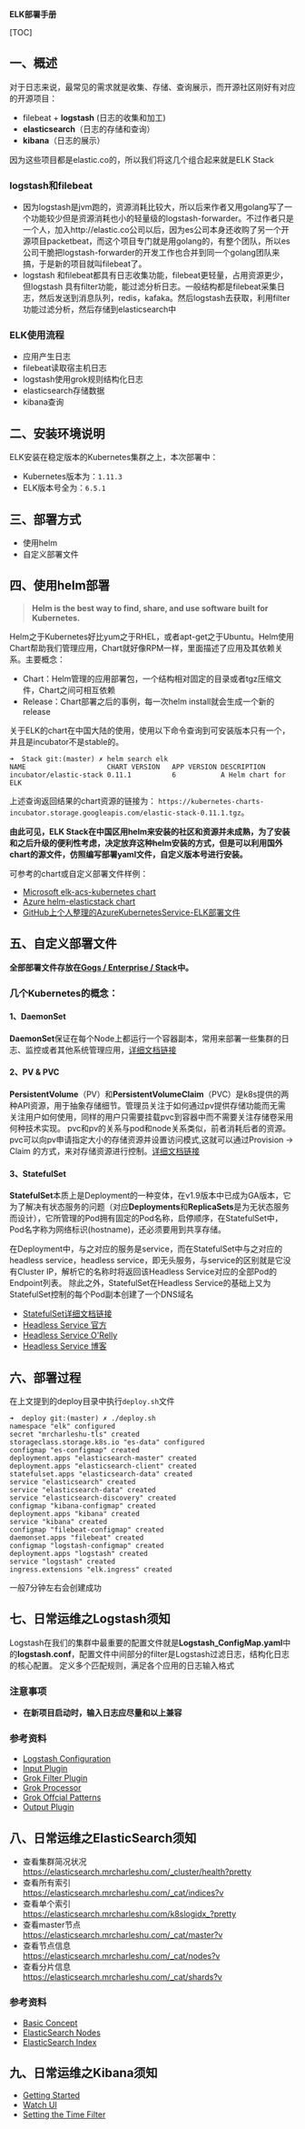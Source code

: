 **ELK部署手册**

[TOC]

## 一、概述
对于日志来说，最常见的需求就是收集、存储、查询展示，而开源社区刚好有对应的开源项目：

- filebeat + **logstash** (日志的收集和加工)
- **elasticsearch**（日志的存储和查询）
- **kibana**（日志的展示）

因为这些项目都是elastic.co的，所以我们将这几个组合起来就是ELK Stack

### logstash和filebeat
- 因为logstash是jvm跑的，资源消耗比较大，所以后来作者又用golang写了一个功能较少但是资源消耗也小的轻量级的logstash-forwarder。不过作者只是一个人，加入http://elastic.co公司以后，因为es公司本身还收购了另一个开源项目packetbeat，而这个项目专门就是用golang的，有整个团队，所以es公司干脆把logstash-forwarder的开发工作也合并到同一个golang团队来搞，于是新的项目就叫filebeat了。
- logstash 和filebeat都具有日志收集功能，filebeat更轻量，占用资源更少，但logstash 具有filter功能，能过滤分析日志。一般结构都是filebeat采集日志，然后发送到消息队列，redis，kafaka。然后logstash去获取，利用filter功能过滤分析，然后存储到elasticsearch中

### ELK使用流程
- 应用产生日志
- filebeat读取宿主机日志
- logstash使用grok规则结构化日志
- elasticsearch存储数据
- kibana查询

## 二、安装环境说明

ELK安装在稳定版本的Kubernetes集群之上，本次部署中：

- Kubernetes版本为：`1.11.3`
- ELK版本号全为：`6.5.1`

## 三、部署方式
- 使用helm
- 自定义部署文件

## 四、使用helm部署
> **Helm is the best way to find, share, and use software built for Kubernetes.**

Helm之于Kubernetes好比yum之于RHEL，或者apt-get之于Ubuntu。Helm使用Chart帮助我们管理应用，Chart就好像RPM一样，里面描述了应用及其依赖关系。主要概念：

- Chart：Helm管理的应用部署包，一个结构相对固定的目录或者tgz压缩文件，Chart之间可相互依赖
- Release：Chart部署之后的事例，每一次helm install就会生成一个新的release

关于ELK的chart在中国大陆的使用，使用以下命令查询到可安装版本只有一个，并且是incubator不是stable的。

```
➜  Stack git:(master) ✗ helm search elk
NAME                   	CHART VERSION	APP VERSION	DESCRIPTION
incubator/elastic-stack	0.11.1       	6          	A Helm chart for ELK
```
上述查询返回结果的chart资源的链接为：
`https://kubernetes-charts-incubator.storage.googleapis.com/elastic-stack-0.11.1.tgz`。

**由此可见，ELK Stack在中国区用helm来安装的社区和资源并未成熟，为了安装和之后升级的便利性考虑，决定放弃这种helm安装的方式，但是可以利用国外chart的源文件，仿照编写部署yaml文件，自定义版本号进行安装。**

可参考的chart或自定义部署文件样例：

- [Microsoft elk-acs-kubernetes chart](https://github.com/Microsoft/elk-acs-kubernetes)
- [Azure helm-elasticstack chart](https://github.com/Azure/helm-elasticstack)
- [GitHub上个人整理的AzureKubernetesService-ELK部署文件](https://github.com/atverma/AzureKubernetesService-ELK)
	
## 五、自定义部署文件
**全部部署文件存放在[Gogs / Enterprise / Stack](https://git.ruff.io/Enterprise/Stack/src/master/ELK/deploy)中。**

### 几个Kubernetes的概念：
#### 1、DaemonSet
**DaemonSet**保证在每个Node上都运行一个容器副本，常用来部署一些集群的日志、监控或者其他系统管理应用，[详细文档链接](https://kubernetes.io/docs/concepts/workloads/controllers/daemonset/)
#### 2、PV & PVC
**PersistentVolume**（PV）和**PersistentVolumeClaim**（PVC）是k8s提供的两种API资源，用于抽象存储细节。管理员关注于如何通过pv提供存储功能而无需
关注用户如何使用，同样的用户只需要挂载pvc到容器中而不需要关注存储卷采用何种技术实现。
pvc和pv的关系与pod和node关系类似，前者消耗后者的资源。pvc可以向pv申请指定大小的存储资源并设置访问模式,这就可以通过Provision -> Claim 的方式，来对存储资源进行控制。[详细文档链接](https://kubernetes.io/docs/concepts/storage/persistent-volumes/)
#### 3、StatefulSet
**StatefulSet**本质上是Deployment的一种变体，在v1.9版本中已成为GA版本，它为了解决有状态服务的问题（对应**Deployments**和**ReplicaSets**是为无状态服务而设计），它所管理的Pod拥有固定的Pod名称，启停顺序，在StatefulSet中，Pod名字称为网络标识(hostname)，还必须要用到共享存储。

在Deployment中，与之对应的服务是service，而在StatefulSet中与之对应的headless service，headless service，即无头服务，与service的区别就是它没有Cluster IP，解析它的名称时将返回该Headless Service对应的全部Pod的Endpoint列表。
除此之外，StatefulSet在Headless Service的基础上又为StatefulSet控制的每个Pod副本创建了一个DNS域名

- [StatefulSet详细文档链接](https://kubernetes.io/docs/concepts/workloads/controllers/statefulset/)
- [Headless Service 官方](https://kubernetes.io/docs/concepts/services-networking/service/#headless-services)
- [Headless Service O'Relly](https://www.oreilly.com/library/view/kubernetes-for-developers/9781788834759/1d7b03e7-eb9b-477e-a1ab-bd11c18836ff.xhtml)
- [Headless Service 博客](https://www.linuxea.com/1969.html)

## 六、部署过程
在上文提到的deploy目录中执行`deploy.sh`文件

```
➜  deploy git:(master) ✗ ./deploy.sh
namespace "elk" configured
secret "mrcharleshu-tls" created
storageclass.storage.k8s.io "es-data" configured
configmap "es-configmap" created
deployment.apps "elasticsearch-master" created
deployment.apps "elasticsearch-client" created
statefulset.apps "elasticsearch-data" created
service "elasticsearch" created
service "elasticsearch-data" created
service "elasticsearch-discovery" created
configmap "kibana-configmap" created
deployment.apps "kibana" created
service "kibana" created
configmap "filebeat-configmap" created
daemonset.apps "filebeat" created
configmap "logstash-configmap" created
deployment.apps "logstash" created
service "logstash" created
ingress.extensions "elk.ingress" created
```
一般7分钟左右会创建成功

## 七、日常运维之Logstash须知
Logstash在我们的集群中最重要的配置文件就是**Logstash_ConfigMap.yaml**中的**logstash.conf**，配置文件中间部分的filter是Logstash过滤日志，结构化日志的核心配置。
定义多个匹配规则，满足各个应用的日志输入格式

### 注意事项
- **在新项目启动时，输入日志应尽量和以上兼容**

### 参考资料
- [Logstash Configuration](https://www.elastic.co/guide/en/logstash/6.x/config-setting-files.html)
- [Input Plugin](https://www.elastic.co/guide/en/logstash/current/input-plugins.html)
- [Grok Filter Plugin](https://www.elastic.co/guide/en/logstash/current/plugins-filters-grok.html)
- [Grok Processor](https://www.elastic.co/guide/en/elasticsearch/reference/current/grok-processor.html)
- [Grok Offcial Patterns](https://github.com/elastic/logstash/blob/v1.4.2/patterns/grok-patterns)
- [Output Plugin](https://www.elastic.co/guide/en/logstash/current/output-plugins.html)


## 八、日常运维之ElasticSearch须知
- 查看集群简况状况  
https://elasticsearch.mrcharleshu.com/_cluster/health?pretty
- 查看所有索引  
https://elasticsearch.mrcharleshu.com/_cat/indices?v
- 查看单个索引  
https://elasticsearch.mrcharleshu.com/k8slogidx_?pretty
- 查看master节点  
https://elasticsearch.mrcharleshu.com/_cat/master?v
- 查看节点信息  
https://elasticsearch.mrcharleshu.com/_cat/nodes?v
- 查看分片信息  
https://elasticsearch.mrcharleshu.com/_cat/shards?v

### 参考资料
- [Basic Concept](https://www.elastic.co/guide/en/elasticsearch/reference/current/_basic_concepts.html)
- [ElasticSearch Nodes](https://www.elastic.co/guide/en/elasticsearch/reference/current/modules-node.html)
- [ElasticSearch Index](https://www.elastic.co/guide/en/elasticsearch/reference/current/mapping-index.html)

## 九、日常运维之Kibana须知
- [Getting Started](https://www.elastic.co/guide/en/kibana/current/watcher-getting-started.html)
- [Watch UI](https://www.elastic.co/guide/en/kibana/current/watcher-ui.html)
- [Setting the Time Filter](https://www.elastic.co/guide/en/kibana/current/set-time-filter.html#set-time-filter)
